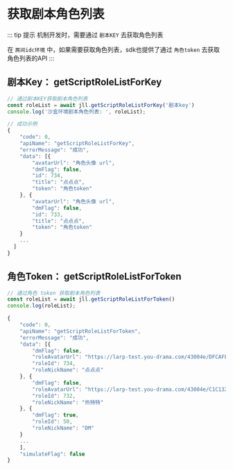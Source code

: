 # 获取剧本角色列表

::: tip 提示
机制开发时，需要通过 `剧本KEY` 去获取角色列表

在 `房间idc环境` 中，如果需要获取角色列表，sdk也提供了通过 `角色token` 去获取角色列表的API
:::

## 剧本Key： getScriptRoleListForKey
``` javascript
// 通过剧本KEY获取剧本角色列表
const roleList = await jll.getScriptRoleListForKey('剧本key')
console.log('沙盒环境剧本角色列表: ', roleList);

// 成功示例
{
	"code": 0,
	"apiName": "getScriptRoleListForKey",
	"errorMessage": "成功",
	"data": [{
		"avatarUrl": "角色头像 url",
		"dmFlag": false,
		"id": 734,
		"title": "点点点",
		"token": "角色token"
	}, {
		"avatarUrl": "角色头像 url",
		"dmFlag": false,
		"id": 733,
		"title": "点点点",
		"token": "角色token"
	}
    ...
  ]
}
```

## 角色Token： getScriptRoleListForToken

``` javascript
// 通过角色 token 获取剧本角色列表
const roleList = await jll.getScriptRoleListForToken()
console.log(roleList);

{
	"code": 0,
	"apiName": "getScriptRoleListForToken",
	"errorMessage": "成功",
	"data": [{
		"dmFlag": false,
		"roleAvatarUrl": "https://larp-test.you-drama.com/43004e/DFCAFE7D42E5F6F91692945755694.png",
		"roleId": 734,
		"roleNickName": "点点点"
	}, {
		"dmFlag": false,
		"roleAvatarUrl": "https://larp-test.you-drama.com/43004e/C1C1322F5E74CD8C1692945088506.png",
		"roleId": 732,
		"roleNickName": "热特特"
	}, {
		"dmFlag": true,
		"roleId": 50,
		"roleNickName": "DM"
	}
	...
	],
	"simulateFlag": false
}
```